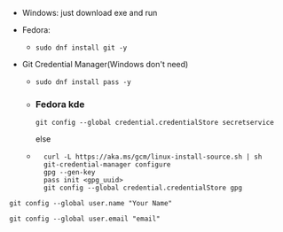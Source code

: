 * Windows: just download exe and run
* Fedora:
    - `sudo dnf install git -y`

* Git Credential Manager(Windows don't need)
    - `sudo dnf install pass -y`

    - ### Fedora kde
        `git config --global credential.credentialStore secretservice`

      else

    - ```
        curl -L https://aka.ms/gcm/linux-install-source.sh | sh
        git-credential-manager configure
        gpg --gen-key
        pass init <gpg_uuid>
        git config --global credential.credentialStore gpg
        ```
`git config --global user.name "Your Name"`

`git config --global user.email "email"`
